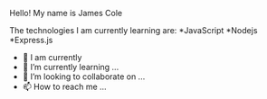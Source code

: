 Hello! My name is James Cole

The technologies I am currently learning are:
*JavaScript
*Nodejs
*Express.js

- 👀 I am currently
- 🌱 I’m currently learning ...
- 💞️ I’m looking to collaborate on ...
- 📫 How to reach me ...

<!---
jcole099/jcole099 is a ✨ special ✨ repository because its `README.md` (this file) appears on your GitHub profile.
You can click the Preview link to take a look at your changes.
--->
